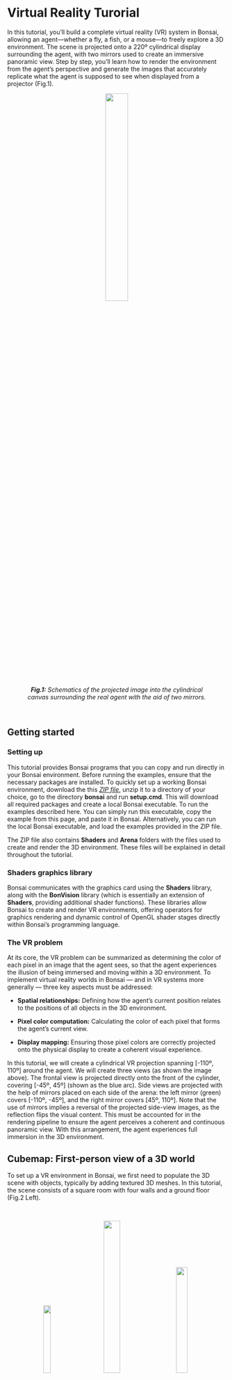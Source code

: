 

# Virtual Reality Turorial
In this tutorial, you’ll build a complete virtual reality (VR) system in Bonsai, allowing an agent—whether a fly, a fish, or a mouse—to freely explore a 3D environment. The scene is projected onto a 220º cylindrical display surrounding the agent, with two mirrors used to create an immersive panoramic view. Step by step, you’ll learn how to render the environment from the agent’s perspective and generate the images that  accurately replicate what the agent is supposed to see when displayed from a projector (Fig.1).
<br>
<figure style="text-align:center;">
   <img width="35%" src="./projection_schematics.png"> 
    <figcaption><em><strong>Fig.1:</strong> Schematics of the projected image into the cylindrical canvas surrounding the real agent with the aid of two mirrors.</em></figcaption>
</figure>
<br>

## Getting started

### Setting up
This tutorial provides Bonsai programs that you can copy and run directly in your Bonsai environment. Before running the examples, ensure that the necessary packages are installed. To quickly set up a working Bonsai environment, download the this [*ZIP file*](~/workflows/Tutorials/VirtualReality/VirtualReality.zip), unzip it to a directory of your choice, go to the directory **bonsai** and run **setup.cmd**. This will download all required packages and create a local Bonsai executable. To run the examples described here. You can simply run this executable, copy the example from this page, and paste it in Bonsai. Alternatively, you can run the local Bonsai executable, and load the examples provided in the ZIP file.

The ZIP file also contains **Shaders** and **Arena** folders with the files used to create and render the 3D environment. These files will be explained in detail throughout the tutorial. 


### Shaders graphics library
Bonsai communicates with the graphics card using the **Shaders** library, along with the **BonVision** library (which is essentially an extension of **Shaders**, providing additional shader functions). These libraries allow Bonsai to create and render VR environments, offering operators for graphics rendering and dynamic control of OpenGL shader stages directly within Bonsai’s programming language.

### The VR problem

At its core, the VR problem can be summarized as determining the color of each pixel in an image that the agent sees, so that the agent experiences the illusion of being immersed and moving within a 3D environment. To implement virtual reality worlds in Bonsai — and in VR systems more generally — three key aspects must be addressed:

- **Spatial relationships:** Defining how the agent’s current position relates to the positions of all objects in the 3D environment.

- **Pixel color computation:** Calculating the color of each pixel that forms the agent’s current view.

- **Display mapping:** Ensuring those pixel colors are correctly projected onto the physical display to create a coherent visual experience.

In this tutorial, we will create a cylindrical VR projection spanning [-110º, 110º] around the agent. We will create three views (as shown the image above). The frontal view is projected directly onto the front of the cylinder, covering [-45º, 45º] (shown as the blue arc). Side views are projected with the help of mirrors placed on each side of the arena: the left mirror (green) covers [-110º, -45º], and the right mirror covers [45º, 110º]. Note that the use of mirrors implies a reversal of the projected side-view images, as the reflection flips the visual content. This must be accounted for in the rendering pipeline to ensure the agent perceives a coherent and continuous panoramic view. With this arrangement, the agent experiences full immersion in the 3D environment.



## Cubemap: First-person view of a 3D world
To set up a VR environment in Bonsai, we first need to populate the 3D scene with objects, typically by adding textured 3D meshes. In this tutorial, the scene consists of a square room with four walls and a ground floor (Fig.2 Left).

<br>
<figure style="text-align:center;">
    <img width="20%" src="./flat_room.png" style="margin-right:40px;">
    <img width="30%" src="./panorama_cube_map.png" style="margin-right:40px;">
    <img width="25%" src="./opengl_axis.png">
    <figcaption><em><strong>Fig.2: Left</strong> Flattened view of the room with the five textures — four walls and ground — seen from above; <strong>Center</strong> Cubmap view (image adapted from: <a href="https://commons.wikimedia.org/w/index.php?curid=8378562" target="_blank"> SharkD </a>);  <strong>Right</strong> Opengl coordinate system. </em></figcaption>
</figure>
<br>

Next, we create a view of the 3D environment from the perspective of the agent. In Bonsai, this is achieved using a **Cubemap View** centered at the agent’s location. The **Cubemap View** is part of the shaders library and renders the environment onto the six faces of a cube (+X, -X, +Y, -Y, +Z, -Z), generating a full 360° panoramic view of the scene (Fig.2 Center). Notably, in Bonsai shaders, the Y-axis points upward and the agent's default forward direction is along the -Z axis (Fig.2 Right).


The following workflow renders a single view of the Cubemap applied to our 3D scene from the perspective of the agent.

:::workflow
![Example](~/workflows/Tutorials/VirtualReality/3DWorld.bonsai)
:::

1. Creates a shader window that will render the 3D world, and loads resources related to **BonVision**, and the textures that will be used to cover the walls and the floor.
2. Renders each frame of to be sent to the display. The **RenderFrame** node emits a notification whenever the image of our display device is to be updated.
    1. Creates the **Cubemap view** of the environment as mentioned above. At this stage, the cubemap is located at (0,0) looking forward, in the -Z direction. 
    2. Emits a notification to the **Draw** subject, with the current perspective of the cubemap to draw the virtual world according to that view (3).
    3. Renders the cubemap from its current perspective.
    4. Creates a **Viewpoint** to visualize a part of the cubemap. You can change this view point by modifying the rotation and translation positions of the windows' viewpoint.
3. Draws the 3D world according to the perspective of the cubemap (or given the transform it entails in 1). The frive branches draw (from top to bottom) the front, back, right, left and floor textures.

This is the resulting image generated in the output window:

<br>
<figure style="text-align:center;">
    <img width="35%" src="./3d_world.png">
    <figcaption><em><strong>Fig.3:</strong> Snapshot of the the 3d scene rendered from the camera's point of view. </em></figcaption>
</figure>
<br>



## Navigating in the virtual world

To navigate the 3D world, we need to update the cubemap’s position and orientation to match the agent’s movements. First, we define how the agent moves. In this example, we use a simple video game–style control scheme: the *W* and *S* keys move the agent forward and backward, while the *A* and *D* keys rotate it left and right. The following workflow shows how to implement this in Bonsai:

:::workflow
![Example](~/workflows/Tutorials/VirtualReality/3DWorldNavigationStrategy.bonsai)
:::

1. Updates the current camera angle whenever keys *A* or *D* are pressed. 
    1. Accumulates the rotation angle
    2. Sets the **CameraOrientation** subject with the updated rotation angle of the camera

2. Updates the current position of the camera whenever keys *W* or *S* are pressed. 
    1. Calculates the forward/backward translation vector given the current orientation of the camera
    2. Creates a **Vector3** with the X,Y, Z translation of the camera
    3. Accumulates the translation vector
    4. Sets the **CameraPosition** subject with the updated position of the camera


Once we know the camera’s position and orientation, we need to update its cubemap **ViewMatrix** to reflect the corresponding translation and rotation. This matrix ensures that each face of the cubemap points in the correct direction. Here’s how we can implement this:

:::workflow
![Example](~/workflows/Tutorials/VirtualReality/3DWorldNavigation.bonsai)
:::

0. Encapsulates the **Shaders** initialization, the **3D Scene** drawing and the **Navigation** workflows we described above.
1. Renders each frame of to be sent to the display.
2. Updates the current position of the camera by setting the **Eye** property of the **CubemapView** node. 
3. Applies a rotation to the cubemap **ViewMatrix**, around the **Y** axis, using the current orientation of the camera.
4. Re-creates the output of the **CubemapView** node with the updated **ViewMatrix**.
5. Emits a notification to the **Draw** subject, with the current perspective of the cubemap, to draw the 3D scene.


A visualization of the final 3D scene rendering, showing the agent navigating the VR environment, is shown in Fig.4.

<br>
<figure style="text-align:center;">
    <img width="35%" src="./navigation.gif">
    <figcaption><em><strong>Fig.4:</strong> Navigation in the 3D space. </em></figcaption>
</figure>
<br>


## Creating a panoramic view of the cubemap

To create a panoramic view of the cubemap spanning angles greater than 90º, we use a shader that projects the cubemap’s faces onto a cylindrical surface, producing a continuous panoramic image. A shader is a small program that runs directly on the graphics card (GPU) and controls how 3D data is transformed into the final image displayed on screen. There are three main types of shaders:
- **Vertex shader (.vert):** Runs once per vertex. It transforms 3D coordinates—position, normals, and texture coordinates—into the camera’s coordinate system.
- **Fragment shader (.frag):** Runs once per pixel (fragment). It determines the color of each pixel by combining textures, lighting, and material properties.
- **Geometry, tessellation, and compute shaders (advanced):** Add extra geometry, refine details, or perform general GPU computations not directly tied to pixels.

In this tutorial, we will use only a vertex and a fragment shaders. The vertex shader (*panoramic.vert*) is minimal, and its purpose is to draw a quad covering the entire screen:


```glsl
#version 400                      // Use GLSL version 4.00

layout(location = 0) in vec2 vp;  // Input vertex attribute at location 0: 
                                  // a 2D position (clip-space coords [-1,1])

out vec2 uv;                      // Output variable passed to the fragment shader

void main()
{
    uv = vp;                          // Forward the input position to fragment shader as "uv"
    gl_Position = vec4(vp, 0.0, 1.0); // Set the final clip-space position (z=0, w=1)
}
```

Our fragment shader (*panoramic.frag*) takes a fullscreen quad and maps it onto a cylindrical projection of a cubemap environment in the range [-110º,110º]. In other words, it transforms the cubemap into a continuous cylindrical panoramic image:

```glsl
#version 400

in vec2 uv;                  // Input from vertex shader: position of fragment on quad [-1,1]
out vec4 fragColor;          // Output color

uniform samplerCube cubeMap; // Cubemap texture (environment)
uniform float height = 1.0;  // Cylinder height (full height, replaces hardcoded 0.5)
uniform float angleStart = -110; // Start angle for the field of view
uniform float angleEnd = 110;    // End angle for the field of view

void main()
{
    // Convert uv from [-1,1] to [0,1] for easier mapping
    float u = uv.x * 0.5 + 0.5;         // controls the horizontal angle
    float v = uv.y * 0.5 + 0.5;         // controls the vertical position along the cylinder

    // Map u coordinate to the slice's angular range
    float thetaDeg = mix(angleStart, angleEnd, u);
    float theta = radians(thetaDeg); // Convert angle to radians

    // Compute lateral XZ direction of the ray in world space with forward along -Z 
    vec3 dir = normalize(vec3(sin(theta), 0.0, -cos(theta)));

    // Map vertical position into cylinder height [-height/2, +height/2]
    dir.y = (v - 0.5) * height;

    // Clamp vertical coordinate so it stays inside cylinder
    dir.y = clamp(dir.y, -height/2.0, height/2.0);

    // Sample the cubemap texture
    fragColor = texture(cubeMap, dir);
}
```

These two files can be added to Bonsai by editing the **Shaders** property of the **ShaderResource** node, and assigning a *Material* that references the vertex and fragment shader files. The workflow below shows the complete Bonsai setup for rendering a panoramic view of our 3D environment.

:::workflow
![Example](~/workflows/Tutorials/VirtualReality/3DWorldNavigationPanoramic.bonsai)
:::


0. Encapsulates the **3D Scene** drawing and the **Navigation** workflows we described above.
1. Loads the resources necessary to run the new shader and mesh resources. 
    1. Loads a **Material** named **PanoramicShader** that includes the panoramic.vert and *panoramic.frag* shader files.
    2. Loads a **TextureQuad** named **PanoramicQuad** that will be used to draw the shader into it.
2. Renders each frame of to be sent to the display.
    1. Encapsulates the workflow required to translate and rotate the cubemap acording to the current position and orientation of the camera as described above.
    2. Emits a notification to the **Draw** subject, with the current perspective of the cubemap, to draw the 3D scene.
    3. Renders the cubemap
    4. Binds the rendered cubemap to the **PanoramicShader**. This tells the GPU which texture to sample and which shader program to execute during the next draw call
    5. Draws the **PanoramicShader** into our **PanoramicQuad**.
    6. Creates a view window to display the finished **PanoramicQuad**.


The resulting panoramic rendering of the 3D scene is shown in Fig.5.

<br>
<figure style="text-align:center;">
    <img width="35%" src="./navigation_panoramic.gif">
    <figcaption><em><strong>Fig.5:</strong> panoramic rendering of the 3D scene. </em></figcaption>
</figure>
<br>


## Slicing the panoramic view in three  adjustable parts

Often, a panoramic view needs to be divided into independent segments to match the physical layout of the display. In our setup, the projection requires three images—front and two mirrors—that must be produced in a way that, when projected to the canvas, gives the animal the impression of full immersion (see Fig.1). By splitting the panoramic image into three sections—left, front, and right—we can control each viewpoint independently and ensure that each portion aligns correctly with the cylindrical display surrounding the animal. The angles used for each view are:
- **Left view:** [-110º,-45º]
- **Front view:** [-45º,45º]
- **Right view:** [45º,110º] 

Here is the final code:

:::workflow
![Example](~/workflows/Tutorials/VirtualReality/3DWorldNavigationPanoramicSliced.bonsai)
:::

0. Encapsulates the **Shaders** initialization, the **3D Scene** drawing and the **Navigation** workflows we described above.
1. Renders each frame of to be sent to the display.
    1. Sets the uniform variables **angleStart** and **angleEnd**, and draws a different view of the Cubemap in each branch out of the **RenderCubemap**. 
    2. Binds the rendered cubemap to our **PanoramicShader**. This tells the GPU the code that it will need to run in the next draw call.
    3. Draws the **PanoramicShader** into our **PanoramicQuad**.
    4. Creates a view window to display the finished **PanoramicQuad**.
    5. Creates an off-screen framebuffer (texture) that captures a rendered view instead of drawing directly to the window.
    6. Binds the rendered view to the **PanoramicShader**. This tells the GPU which texture to sample and which shader program to execute during the next draw call.
    7. Draws the **PanoramicShader** into our **PanoramicQuad**.
    8. Creates a perspective mapping of the **PanoramicQuad**. This mapping lets us position the four vertices of the quad in display coordinates (by dragging the vertexes with the mouse), making it easy to align the projected image with mirrors and the cylindrical canvas. This is achieved by setting the **Destination** property of the **PerspectiveMapping**. Simply click on the  **Destination** property textbox, then on the '*...*' symbol that appears on the right. This opens a window where you can draw a quadrilateral, or adjust the position of its vertices in case it is already exists.
    9. Draws the image from each view in the main window.


The three views composing the final image as the agent navigates in the 3D scene are shown in Fig.6. Note that the side views need to be inverted around the vertical axis to compensate for their reflection from the mirrors. This inversion can be achieved by manually swapping the quad vertices along the vertical direction (see Fig.6). Adjusting these vertices also allows us to fine-tune the final projection, aligning it precisely with the positions of the mirrors and the cylindrical display in the real-world setup.

<br>
<figure style="text-align:center;">
    <img width="35%" src="./navigation_panoramic_sliced.gif">
    <figcaption><em><strong>Fig.6:</strong> Visualizing the three views of the 3D scence in one window while mirroring the left view image. </em></figcaption>
</figure>
<br>

